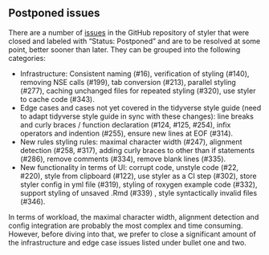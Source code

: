 ## Postponed issues

There are a number of [issues](https://github.com/r-lib/styler/issues)
in the GitHub repository of styler that were closed and labeled with
“Status: Postponed” and are to be resolved at some point, better
sooner than later. They can be grouped into the following categories:

  - Infrastructure: Consistent naming (#16), verification of styling
    (\#140), removing NSE calls (\#199), tab conversion (#213),
    parallel styling (#277), caching unchanged files for repeated
    styling (#320), use styler to cache code (#343).
  - Edge cases and cases not yet covered in the tidyverse style guide
    (need to adapt tidyverse style guide in sync with these changes):
    line breaks and curly braces / function declaration (#124, #125,
    #254), infix operators and indention (#255), ensure new lines at
    EOF (#314).
  - New rules styling rules: maximal character width (#247), alignment
    detection (#258, #317), adding curly braces to other than if
    statements (#286), remove comments (#334), remove blank lines
    (#335).
  - New functionality in terms of UI: corrupt code, unstyle code (#22,
    #220), style from clipboard (#122), use styler as a CI step
    (#302), store styler config in yml file (#319), styling of roxygen
    example code (#332), support styling of unsaved .Rmd (#339) ,
    style syntactically invalid files (#346).

In terms of workload, the maximal character width, alignment detection
and config integration are probably the most complex and time consuming.
However, before diving into that, we prefer to close a significant
amount of the infrastructure and edge case issues listed under bullet
one and two.
